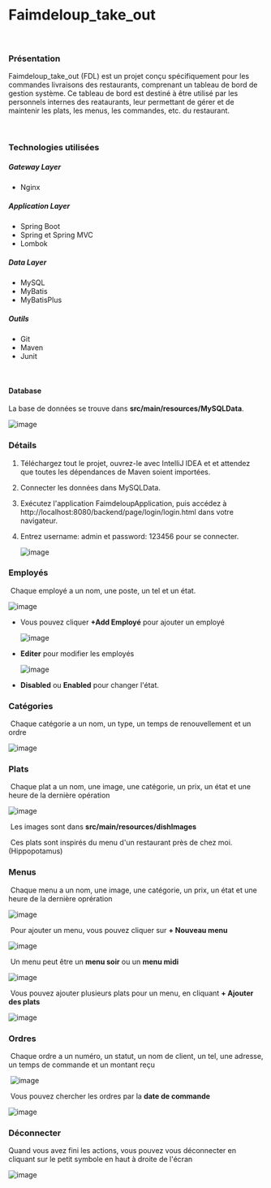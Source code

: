 # Faimdeloup_take_out

<br>

### Présentation

Faimdeloup_take_out (FDL) est un projet conçu spécifiquement pour les commandes livraisons des restaurants, comprenant un tableau de bord de gestion système. Ce tableau de bord est destiné à être utilisé par les personnels internes des reataurants, leur permettant de gérer et de maintenir les plats, les menus, les commandes, etc. du restaurant.

<br>

### Technologies utilisées

##### Gateway Layer

- Nginx

##### Application Layer

- Spring Boot
- Spring et Spring MVC
- Lombok

##### Data Layer

- MySQL
- MyBatis
- MyBatisPlus

##### Outils

- Git
- Maven
- Junit

<br>

#### Database

La base de données se trouve dans **src/main/resources/MySQLData**.

![image](https://github.com/frankl1nzhu/faimdeloup_take_out/blob/main/src/main/resources/githubImages/image-database.png)

### Détails

1. Téléchargez tout le projet, ouvrez-le avec IntelliJ IDEA et et attendez que toutes les dépendances de Maven soient importées.

2. Connecter les données dans MySQLData.

3. Exécutez l'application FaimdeloupApplication, puis accédez à http://localhost:8080/backend/page/login/login.html dans votre navigateur.

4. Entrez username: admin et password: 123456 pour se connecter.

   ![image](https://github.com/frankl1nzhu/faimdeloup_take_out/blob/main/src/main/resources/githubImages/image-login.png#w80)
   

### Employés

​	Chaque employé a un nom, une poste, un tel et un état.

   ![image](https://github.com/frankl1nzhu/faimdeloup_take_out/blob/main/src/main/resources/githubImages/image-employee.png)

- Vous pouvez cliquer **+Add Employé** pour ajouter un employé

   ![image](https://github.com/frankl1nzhu/faimdeloup_take_out/blob/main/src/main/resources/githubImages/image-addEmployee.png)

- **Editer** pour modifier les employés

   ![image](https://github.com/frankl1nzhu/faimdeloup_take_out/blob/main/src/main/resources/githubImages/image-EditerEmployee.png)

- **Disabled** ou **Enabled** pour changer l'état.



###  Catégories

​	Chaque catégorie a un nom, un type, un temps de renouvellement et un ordre

   ![image](https://github.com/frankl1nzhu/faimdeloup_take_out/blob/main/src/main/resources/githubImages/image-category.png)



### Plats

​	Chaque plat a un nom, une image, une catégorie, un prix, un état et une heure de la dernière opération

   ![image](https://github.com/frankl1nzhu/faimdeloup_take_out/blob/main/src/main/resources/githubImages/image-plat.png)
   
​	Les images sont dans **src/main/resources/dishImages**

​	Ces plats sont inspirés du menu d'un restaurant près de chez moi. (Hippopotamus)

### Menus

​	Chaque menu a un nom, une image, une catégorie, un prix, un état et une heure de la dernière oprération

   ![image](https://github.com/frankl1nzhu/faimdeloup_take_out/blob/main/src/main/resources/githubImages/image-menu.png)

​		Pour ajouter un menu, vous pouvez cliquer sur **+ Nouveau menu**

   ![image](https://github.com/frankl1nzhu/faimdeloup_take_out/blob/main/src/main/resources/githubImages/image-nouveauMenu.png)

​		Un menu peut être un **menu soir** ou un **menu midi**

   ![image](https://github.com/frankl1nzhu/faimdeloup_take_out/blob/main/src/main/resources/githubImages/image-menuCategory.png)

​		Vous pouvez ajouter plusieurs plats pour un menu, en cliquant **+ Ajouter des plats**

   ![image](https://github.com/frankl1nzhu/faimdeloup_take_out/blob/main/src/main/resources/githubImages/image-ajouterDesPlats.png)

### Ordres

​	Chaque ordre a un numéro, un statut, un nom de client, un tel, une adresse, un temps de commande et un montant reçu

​	![image](https://github.com/frankl1nzhu/faimdeloup_take_out/blob/main/src/main/resources/githubImages/image-ordre.png)

​	Vous pouvez chercher les ordres par la **date de commande**

   ![image](https://github.com/frankl1nzhu/faimdeloup_take_out/blob/main/src/main/resources/githubImages/image-chercherCommande.png)

### Déconnecter

Quand vous avez fini les actions, vous pouvez vous déconnecter en cliquant sur le petit symbole en haut à droite de l'écran

   ![image](https://github.com/frankl1nzhu/faimdeloup_take_out/blob/main/src/main/resources/githubImages/image-deconnecter.png)

